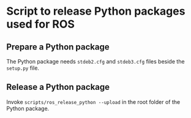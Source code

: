Script to release Python packages used for ROS
==============================================

Prepare a Python package
------------------------

The Python package needs `stdeb2.cfg` and `stdeb3.cfg` files beside the `setup.py` file.

Release a Python package
------------------------

Invoke `scripts/ros_release_python --upload` in the root folder of the Python package.
